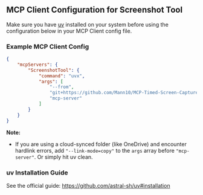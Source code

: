 ## MCP Client Configuration for Screenshot Tool

Make sure you have [uv](https://github.com/astral-sh/uv#installation) installed on your system before using the configuration below in your MCP Client config file.

### Example MCP Client Config

```json
{
	"mcpServers": {
		"ScreenshotTool": {
			"command": "uvx",
			"args": [
				"--from",
				"git+https://github.com/Mann10/MCP-Timed-Screen-Capture.git",
				"mcp-server"
			]
		}
	}
}
```

**Note:**
- If you are using a cloud-synced folder (like OneDrive) and encounter hardlink errors, add `"--link-mode=copy"` to the `args` array before `"mcp-server"`. Or simply hit uv clean.

### uv Installation Guide

See the official guide: https://github.com/astral-sh/uv#installation
